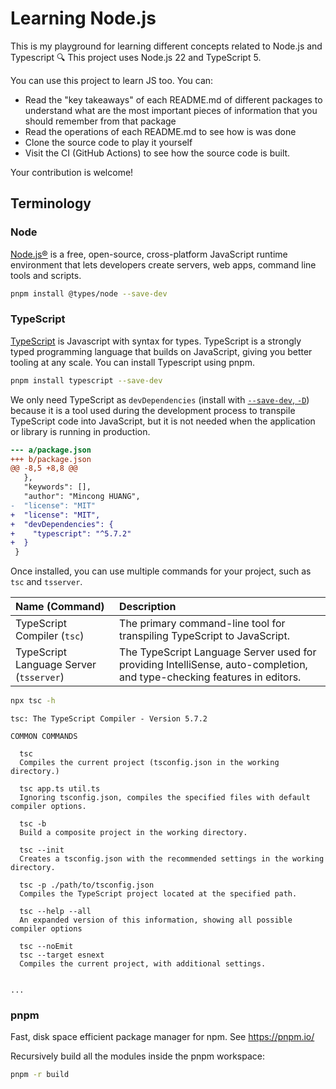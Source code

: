 # Learning Node.js

This is my playground for learning different concepts related to Node.js and Typescript 🔍 This project uses Node.js 22 and TypeScript 5.

You can use this project to learn JS too. You can:

* Read the "key takeaways" of each README.md of different packages to understand what are the most important pieces of information that you should remember from that package
* Read the operations of each README.md to see how is was done
* Clone the source code to play it yourself
* Visit the CI (GitHub Actions) to see how the source code is built.

Your contribution is welcome!

## Terminology

### Node

[Node.js®](https://nodejs.org/en) is a free, open-source, cross-platform JavaScript runtime environment that lets developers create servers, web apps, command line tools and scripts.

```sh
pnpm install @types/node --save-dev
```

### TypeScript

[TypeScript](https://www.typescriptlang.org/) is Javascript with syntax for types. TypeScript is a strongly typed programming language that builds on JavaScript, giving you better tooling at any scale. You can install Typescript using pnpm.

```sh
pnpm install typescript --save-dev
```

We only need TypeScript as `devDependencies` (install with [`--save-dev`, `-D`](https://pnpm.io/cli/add#--save-dev--d)) because it is a tool used during the development process to transpile TypeScript code into JavaScript, but it is not needed when the application or library is running in production.

```diff
--- a/package.json
+++ b/package.json
@@ -8,5 +8,8 @@
   },
   "keywords": [],
   "author": "Mincong HUANG",
-  "license": "MIT"
+  "license": "MIT",
+  "devDependencies": {
+    "typescript": "^5.7.2"
+  }
 }
```

Once installed, you can use multiple commands for your project, such as `tsc` and `tsserver`.

Name (Command) | Description
:--- | :---
TypeScript Compiler (`tsc`) | The primary command-line tool for transpiling TypeScript to JavaScript.
TypeScript Language Server (`tsserver`) | The TypeScript Language Server used for providing IntelliSense, auto-completion, and type-checking features in editors.

```sh
npx tsc -h
```

```
tsc: The TypeScript Compiler - Version 5.7.2

COMMON COMMANDS

  tsc
  Compiles the current project (tsconfig.json in the working directory.)

  tsc app.ts util.ts
  Ignoring tsconfig.json, compiles the specified files with default compiler options.

  tsc -b
  Build a composite project in the working directory.

  tsc --init
  Creates a tsconfig.json with the recommended settings in the working directory.

  tsc -p ./path/to/tsconfig.json
  Compiles the TypeScript project located at the specified path.

  tsc --help --all
  An expanded version of this information, showing all possible compiler options

  tsc --noEmit
  tsc --target esnext
  Compiles the current project, with additional settings.


...
```

### pnpm

Fast, disk space efficient package manager for npm. See <https://pnpm.io/>


Recursively build all the modules inside the pnpm workspace:

```sh
pnpm -r build
```
